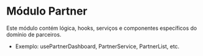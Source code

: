 # Módulo Partner

Este módulo contém lógica, hooks, serviços e componentes específicos do domínio de parceiros.

- Exemplo: usePartnerDashboard, PartnerService, PartnerList, etc.
